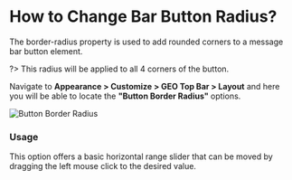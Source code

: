 # How to Change Bar Button Radius?

The border-radius property is used to add rounded corners to a message bar button element.

?> This radius will be applied to all 4 corners of the button.

Navigate to **Appearance > Customize > GEO Top Bar > Layout** and here you will be able to locate the **"Button Border Radius"** options.

![Button Border Radius](http://res.cloudinary.com/mypreview/image/upload/v1492174072/button-border-radius_hzzsxz.gif)

### Usage

This option offers a basic horizontal range slider that can be moved by dragging the left mouse click to the desired value.

